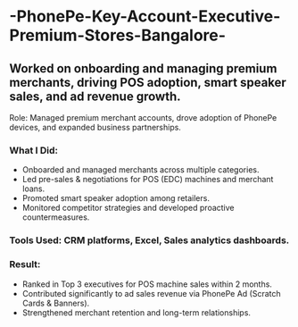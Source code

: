 # -PhonePe-Key-Account-Executive-Premium-Stores-Bangalore-

## Worked on onboarding and managing premium merchants, driving POS adoption, smart speaker sales, and ad revenue growth.

Role: Managed premium merchant accounts, drove adoption of PhonePe devices, and expanded business partnerships.

### What I Did:

- Onboarded and managed merchants across multiple categories.
- Led pre-sales & negotiations for POS (EDC) machines and merchant loans.
- Promoted smart speaker adoption among retailers.
- Monitored competitor strategies and developed proactive countermeasures.

### Tools Used: CRM platforms, Excel, Sales analytics dashboards.

### Result: 

- Ranked in Top 3 executives for POS machine sales within 2 months.
- Contributed significantly to ad sales revenue via PhonePe Ad (Scratch Cards & Banners).
- Strengthened merchant retention and long-term relationships.
